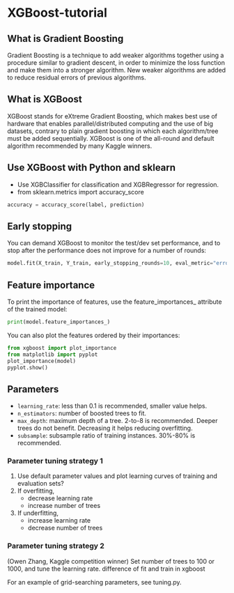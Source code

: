 # XGBoost-tutorial

## What is Gradient Boosting
Gradient Boosting is a technique to add weaker algorithms together using a procedure similar to gradient descent, in order to minimize the loss function and make them into a stronger algorithm. New weaker algorithms are added to reduce residual errors of previous algorithms.

## What is XGBoost
XGBoost stands for eXtreme Gradient Boosting, which makes best use of hardware that enables parallel/distributed computing and the use of big datasets, contrary to plain gradient boosting in which each algorithm/tree must be added sequentially. XGBoost is one of the all-round and default algorithm recommended by many Kaggle winners.
## Use XGBoost with Python and sklearn
* Use XGBClassifier for classification and XGBRegressor for regression. 
* from sklearn.metrics import accuracy_score
```Python
accuracy = accuracy_score(label, prediction)
```
## Early stopping
You can demand XGBoost to monitor the test/dev set performance, and to stop after the performance does not improve for a number of rounds:
```Python
model.fit(X_train, Y_train, early_stopping_rounds=10, eval_metric="error", eval_set=[(X_test, Y_test)], verbose=True)
```

## Feature importance
To print the importance of features, use the feature_importances_ attribute of the trained model:
```Python
print(model.feature_importances_)
```

You can also plot the features ordered by their importances:
```Python
from xgboost import plot_importance
from matplotlib import pyplot
plot_importance(model)
pyplot.show()
```

## Parameters
* `learning_rate`: less than 0.1 is recommended, smaller value helps.
* `n_estimators`: number of boosted trees to fit. 
* `max_depth`: maximum depth of a tree. 2-to-8 is recommended. Deeper trees do not benefit. Decreasing it helps reducing overfitting.
* `subsample`: subsample ratio of training instances. 30%-80% is recommended.
### Parameter tuning strategy 1
1. Use default parameter values and plot learning curves of training and evaluation sets?
1. If overfitting, 
    * decrease learning rate 
    * increase number of trees
1. If underfitting,
    * increase learning rate 
    * decrease number of trees
### Parameter tuning strategy 2
(Owen Zhang, Kaggle competition winner) Set number of trees to 100 or 1000, and tune the learning rate.
difference of fit and train in xgboost

For an example of grid-searching parameters, see tuning.py.
